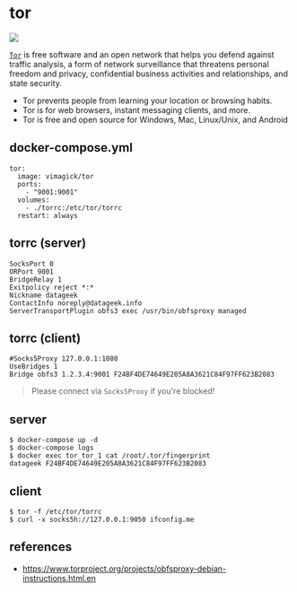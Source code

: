 tor
===

![](https://badge.imagelayers.io/vimagick/tor:latest.svg)

[`Tor`][1] is free software and an open network that helps you defend against
traffic analysis, a form of network surveillance that threatens personal
freedom and privacy, confidential business activities and relationships, and
state security.

- Tor prevents people from learning your location or browsing habits.
- Tor is for web browsers, instant messaging clients, and more.
- Tor is free and open source for Windows, Mac, Linux/Unix, and Android

## docker-compose.yml

```
tor:
  image: vimagick/tor
  ports:
    - "9001:9001"
  volumes:
    - ./torrc:/etc/tor/torrc
  restart: always
```

## torrc (server)

```
SocksPort 0
ORPort 9001
BridgeRelay 1
Exitpolicy reject *:*
Nickname datageek
ContactInfo noreply@datageek.info
ServerTransportPlugin obfs3 exec /usr/bin/obfsproxy managed
```

## torrc (client)

```
#Socks5Proxy 127.0.0.1:1080
UseBridges 1
Bridge obfs3 1.2.3.4:9001 F24BF4DE74649E205A8A3621C84F97FF623B2083
```

> Please connect via `Socks5Proxy` if you're blocked!

## server

```
$ docker-compose up -d
$ docker-compose logs
$ docker exec tor_tor_1 cat /root/.tor/fingerprint
datageek F24BF4DE74649E205A8A3621C84F97FF623B2083
```

## client

```
$ tor -f /etc/tor/torrc
$ curl -x socks5h://127.0.0.1:9050 ifconfig.me
```

## references

- https://www.torproject.org/projects/obfsproxy-debian-instructions.html.en

[1]: https://www.torproject.org/
